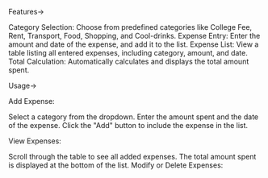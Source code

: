 Features->

Category Selection: Choose from predefined categories like College Fee, Rent, Transport, Food, Shopping, and Cool-drinks.
Expense Entry: Enter the amount and date of the expense, and add it to the list.
Expense List: View a table listing all entered expenses, including category, amount, and date.
Total Calculation: Automatically calculates and displays the total amount spent.

Usage->

Add Expense:

Select a category from the dropdown.
Enter the amount spent and the date of the expense.
Click the "Add" button to include the expense in the list.

View Expenses:

Scroll through the table to see all added expenses.
The total amount spent is displayed at the bottom of the list.
Modify or Delete Expenses:

